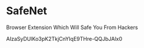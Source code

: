 # SafeNet
Browser Extension Which Will Safe You From Hackers

AIzaSyDUlKo3pK2TkjCnYIqE9THre-QQJbJAlx0